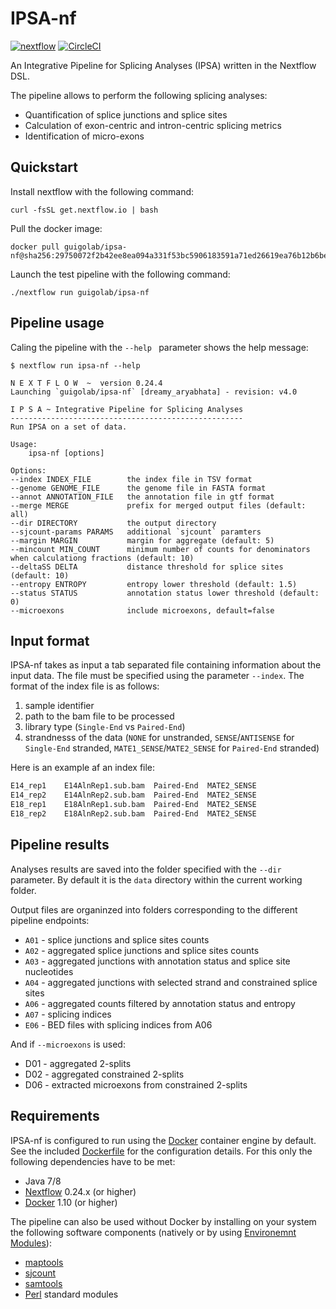 # IPSA-nf

[![nextflow](https://img.shields.io/badge/nextflow-%E2%89%A50.24.0-blue.svg)](http://nextflow.io)
[![CircleCI](https://circleci.com/gh/guigolab/ipsa-nf/tree/master.svg?style=shield&circle-token=e427ded8dfae0ed7f405bce3f1c0bfcfeb40d80c)](https://circleci.com/gh/guigolab/ipsa-nf/tree/master)

An Integrative Pipeline for Splicing Analyses (IPSA) written in the Nextflow DSL.

The pipeline allows to perform the following splicing analyses:

* Quantification of splice junctions and splice sites
* Calculation of exon-centric and intron-centric splicing metrics
* Identification of micro-exons

## Quickstart

Install nextflow with the following command:
```
curl -fsSL get.nextflow.io | bash
```

Pull the docker image:
```
docker pull guigolab/ipsa-nf@sha256:29750072f2b42ee8ea094a331f53bc5906183591a71ed26619ea76b12b6be3ed
```

Launch the test pipeline with the following command:
```
./nextflow run guigolab/ipsa-nf
```

## Pipeline usage

Caling the pipeline with the `--help ` parameter shows the help message:

```
$ nextflow run ipsa-nf --help
```

```
N E X T F L O W  ~  version 0.24.4
Launching `guigolab/ipsa-nf` [dreamy_aryabhata] - revision: v4.0

I P S A ~ Integrative Pipeline for Splicing Analyses
----------------------------------------------------
Run IPSA on a set of data.

Usage: 
    ipsa-nf [options]

Options:
--index INDEX_FILE        the index file in TSV format
--genome GENOME_FILE      the genome file in FASTA format
--annot ANNOTATION_FILE   the annotation file in gtf format
--merge MERGE             prefix for merged output files (default: all)
--dir DIRECTORY           the output directory
--sjcount-params PARAMS   additional `sjcount` paramters
--margin MARGIN           margin for aggregate (default: 5)
--mincount MIN_COUNT      minimum number of counts for denominators when calculationg fractions (default: 10)
--deltaSS DELTA           distance threshold for splice sites (default: 10)
--entropy ENTROPY         entropy lower threshold (default: 1.5)
--status STATUS           annotation status lower threshold (default: 0)
--microexons              include microexons, default=false
```

## Input format

IPSA-nf takes as input a tab separated file containing information about the input data. The file must be specified using the parameter `--index`. The format of the index file is as follows:

1. sample identifier
2. path to the bam file to be processed
3. library type (`Single-End` vs `Paired-End`)
4. strandnesss of the data (`NONE` for unstranded, `SENSE`/`ANTISENSE` for `Single-End` stranded, `MATE1_SENSE`/`MATE2_SENSE` for `Paired-End` stranded)

Here is an example af an index file:

```bash
E14_rep1	E14AlnRep1.sub.bam	Paired-End	MATE2_SENSE
E14_rep2	E14AlnRep2.sub.bam	Paired-End	MATE2_SENSE
E18_rep1	E18AlnRep1.sub.bam	Paired-End	MATE2_SENSE
E18_rep2	E18AlnRep2.sub.bam	Paired-End	MATE2_SENSE
```

## Pipeline results

Analyses results are saved into the folder specified with the `--dir` parameter. By default it is the `data` directory within the current working folder.

Output files are organinzed into folders corresponding to the different pipeline endpoints:

* `A01` - splice junctions and splice sites counts
* `A02` - aggregated splice junctions and splice sites counts
* `A03` - aggregated junctions with annotation status and splice site nucleotides
* `A04` - aggregated junctions with selected strand and constrained splice sites
* `A06` - aggregated counts filtered by annotation status and entropy
* `A07` - splicing indices
* `E06` - BED files with splicing indices from A06

And if `--microexons` is used:

* D01 - aggregated 2-splits
* D02 - aggregated constrained 2-splits
* D06 - extracted microexons from constrained 2-splits

## Requirements

IPSA-nf is configured to run using the [Docker](https://www.docker.com/) container engine by default. See the included 
[Dockerfile](docker/Dockerfile) for the configuration details. For this only the following dependencies have to be met:

* Java 7/8
* [Nextflow](https://www.nextflow.io) 0.24.x (or higher)
* [Docker](https://www.docker.com/) 1.10 (or higher)

The pipeline can also be used without Docker by installing on your system the following software components (natively or by using [Environemnt Modules](http://modules.sourceforge.net/)):

* [maptools](https://github.com/pervouchine/maptools)
* [sjcount](https://github.com/pervouchine/sjcount)
* [samtools](https://github.com/samtools/samtools)
* [Perl](http://www.perl.org/) standard modules
